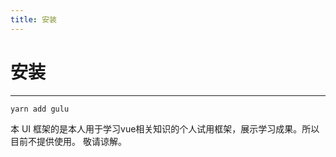 ```yaml
---
title: 安装
---
```


# 安装
---
````
yarn add gulu
````

本 UI 框架的是本人用于学习vue相关知识的个人试用框架，展示学习成果。所以目前不提供使用。
敬请谅解。